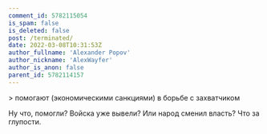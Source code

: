 ```yaml
---
comment_id: 5782115054
is_spam: false
is_deleted: false
post: /terminated/
date: 2022-03-08T10:31:53Z
author_fullname: 'Alexander Popov'
author_nickname: 'AlexWayfer'
author_is_anon: false
parent_id: 5782114157
---
```


<p>&gt; помогают (экономическими санкциями) в борьбе с захватчиком</p><p>Ну что, помогли? Войска уже вывели? Или народ сменил власть? Что за глупости.</p>
